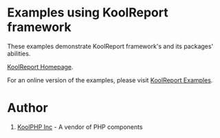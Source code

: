 # Examples using KoolReport framework
These examples demonstrate KoolReport framework's and its packages' abilities.

[KoolReport Homepage](https://www.koolreport.com/).

For an online version of the examples, please visit [KoolReport Examples](https://www.koolreport.com/examples/).

# Author
1. [KoolPHP Inc](https://www.koolphp.net) - A vendor of PHP components